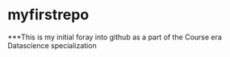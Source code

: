 myfirstrepo
===========
***This is my initial foray into github as a part of the Course era Datascience specialization
